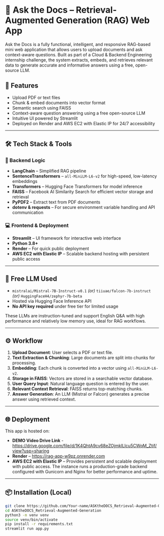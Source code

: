 # 📄 Ask the Docs – Retrieval-Augmented Generation (RAG) Web App

Ask the Docs is a fully functional, intelligent, and responsive RAG-based mini web application that allows users to upload documents and ask context-aware questions. Built as part of a Cloud & Backend Engineering internship challenge, the system extracts, embeds, and retrieves relevant data to generate accurate and informative answers using a free, open-source LLM.

## 🚀 Features

- Upload PDF or text files
- Chunk & embed documents into vector format
- Semantic search using FAISS
- Context-aware question answering using a free open-source LLM
- Intuitive UI powered by Streamlit
- Deployed on Render and AWS EC2 with Elastic IP for 24/7 accessibility

---

## 🛠️ Tech Stack & Tools

### 🧠 Backend Logic
- **LangChain** – Simplified RAG pipeline
- **SentenceTransformers** – `all-MiniLM-L6-v2` for high-speed, low-latency embeddings
- **Transformers** – Hugging Face Transformers for model inference
- **FAISS** – Facebook AI Similarity Search for efficient vector storage and retrieval
- **PyPDF2** – Extract text from PDF documents
- **dotenv & requests** – For secure environment variable handling and API communication

### 💻 Frontend & Deployment
- **Streamlit** – UI framework for interactive web interface
- **Python 3.8+**
- **Render** – For quick public deployment
- **AWS EC2 with Elastic IP** – Scalable backend hosting with persistent public access

---

## 🤖 Free LLM Used

- `mistralai/Mistral-7B-Instruct-v0.1` *(or)* `tiiuae/falcon-7b-instruct` *(or)* `HuggingFaceH4/zephyr-7b-beta`
- Hosted via Hugging Face Inference API
- **No API key required** under free tier for limited usage

These LLMs are instruction-tuned and support English Q&A with high performance and relatively low memory use, ideal for RAG workflows.

---

## ⚙️ Workflow

1. **Upload Document**: User selects a PDF or text file.
2. **Text Extraction & Chunking**: Large documents are split into chunks for processing.
3. **Embedding**: Each chunk is converted into a vector using `all-MiniLM-L6-v2`.
4. **Storage in FAISS**: Vectors are stored in a searchable vector database.
5. **User Query Input**: Natural language question is entered by the user.
6. **Relevant Context Retrieval**: FAISS returns top-matching chunks.
7. **Answer Generation**: An LLM (Mistral or Falcon) generates a precise answer using retrieved context.

---

## 🌐 Deployment

This app is hosted on:
- **DEMO Video Drive Link** -  https://drive.google.com/file/d/1K4QhtA9cv68eZOjmklLlcu5CWqM_Ztif/view?usp=sharing
- **Render** – https://rag-app-w9pz.onrender.com
- **AWS EC2 with Elastic IP** – Provides persistent and scalable deployment with public access. The instance runs a production-grade backend configured with Gunicorn and Nginx for better performance and uptime.

---

## 📦 Installation (Local)

```bash
git clone https://github.com/Your-name/ASKtheDOCS_Retrieval-Augmented-Generation
cd ASKtheDOCS_Retrieval-Augmented-Generation
python3 -m venv venv
source venv/bin/activate
pip install -r requirements.txt
streamlit run app.py
